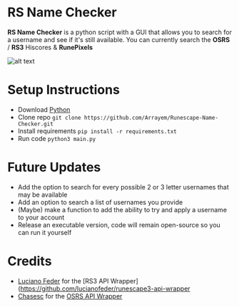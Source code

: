 # RS Name Checker
<strong>RS Name Checker</strong> is a python script with a GUI that allows you to search for a username and see if it's still available.
You can currently search the <strong>OSRS</strong> / <strong>RS3</strong> Hiscores & <strong>RunePixels</strong>
<br />

![alt text](https://github.com/Arrayem/Runescape-Name-Checker/blob/main/images/Updated_UI.png?raw=true)

# Setup Instructions
+ Download [Python](https://www.python.org/)
+ Clone repo `git clone https://github.com/Arrayem/Runescape-Name-Checker.git`
+ Install requirements `pip install -r requirements.txt`
+ Run code `python3 main.py`

# Future Updates
+ Add the option to search for every possible 2 or 3 letter usernames that may be available
+ Add an option to search a list of usernames you provide
+ (Maybe) make a function to add the ability to try and apply a username to your account
+ Release an executable version, code will remain open-source so you can run it yourself


# Credits
+ [Luciano Feder](https://github.com/lucianofeder) for the [RS3 API Wrapper](https://github.com/lucianofeder/runescape3-api-wrapper
+ [Chasesc](https://github.com/Chasesc) for the [OSRS API Wrapper](https://github.com/Chasesc/OSRS-API-Wrapper)

